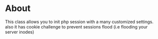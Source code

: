 # About
This class allows you to init php session with a many customized settings. also it has cookie challenge to prevent sessions flood (i.e flooding your server inodes)
